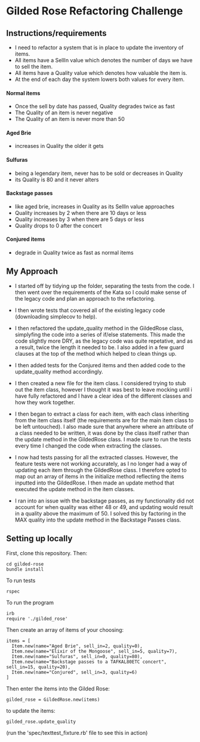 # Gilded Rose Refactoring Challenge #

## Instructions/requirements ##

* I need to refactor a system that is in place to update the inventory of items.
* All items have a SellIn value which denotes the number of days we have to sell the item.
* All items have a Quality value which denotes how valuable the item is.
* At the end of each day the system lowers both values for every item.

#### Normal items ####

* Once the sell by date has passed, Quality degrades twice as fast
* The Quality of an item is never negative
* The Quality of an item is never more than 50

#### Aged Brie ####
* increases in Quality the older it gets

#### Sulfuras ####
* being a legendary item, never has to be sold or decreases in Quality
* its Quality is 80 and it never alters

#### Backstage passes ####
* like aged brie, increases in Quality as its SellIn value approaches
* Quality increases by 2 when there are 10 days or less
* Quality increases by 3 when there are 5 days or less
* Quality drops to 0 after the concert

#### Conjured items ####
* degrade in Quality twice as fast as normal items


## My Approach ##

* I started off by tidying up the folder, separating the tests from the code. I then went over the requirements of the Kata so I could make sense of the legacy code and plan an approach to the refactoring.

* I then wrote tests that covered all of the existing legacy code (downloading simplecov to help).

* I then refactored the update_quality method in the GildedRose class, simplyfing the code into a series of if/else statements. This made the code slightly more DRY, as the legacy code was quite repetative, and as a result, twice the length it needed to be. I also added in a few guard clauses at the top of the method which helped to clean things up.

* I then added tests for the Conjured items and then added code to the update_quality method accordingly.

* I then created a new file for the item class. I considered trying to stub out the item class, however I thought it was best to leave mocking until i have fully refactored and I have a clear idea of the different classes and how they work together.

 * I then began to extract a class for each item, with each class inheriting from the item class itself (the requirements are for the main item class to be left untouched). I also made sure that anywhere where an attribute of a class needed to be written, it was done by the class itself rather than the update method in the GildedRose class. I made sure to run the tests every time I changed the code when extracting the classes.

 * I now had tests passing for all the extracted classes. However, the feature tests were not working accurately, as I no longer had a way of updating each item through the GildedRose class. I therefore opted to map out an array of items in the initialize method reflecting the items inputted into the GildedRose. I then made an update method that executed the update method in the item classes.

* I ran into an issue with the backstage passes, as my functionality did not account for when quality was either 48 or 49, and updating would result in a quality above the maximum of 50. I solved this by factoring in the MAX quality into the update method in the Backstage Passes class.



## Setting up locally ##

First, clone this repository. Then:
```console
cd gilded-rose
bundle install
```

To run tests

```
rspec

```

To run the program
```console
irb
require './gilded_rose'
```

Then create an array of items of your choosing:

```
items = [
  Item.new(name="Aged Brie", sell_in=2, quality=0),
  Item.new(name="Elixir of the Mongoose", sell_in=5, quality=7),
  Item.new(name="Sulfuras", sell_in=0, quality=80),
  Item.new(name="Backstage passes to a TAFKAL80ETC concert", sell_in=15, quality=20),
  Item.new(name="Conjured", sell_in=3, quality=6)
]
```

Then enter the items into the Gilded Rose:

```
gilded_rose = GildedRose.new(items)

```

to update the items:

```
gilded_rose.update_quality

```

(run the 'spec/texttest_fixture.rb' file to see this in action)
